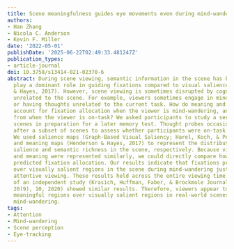 ```yaml
---
title: Scene meaningfulness guides eye movements even during mind-wandering
authors:
- Han Zhang
- Nicola C. Anderson
- Kevin F. Miller
date: '2022-05-01'
publishDate: '2025-06-22T02:49:33.481247Z'
publication_types:
- article-journal
doi: 10.3758/s13414-021-02370-6
abstract: During scene viewing, semantic information in the scene has been shown to
  play a dominant role in guiding fixations compared to visual salience (e.g., Henderson
  & Hayes, 2017). However, scene viewing is sometimes disrupted by cognitive processes
  unrelated to the scene. For example, viewers sometimes engage in mind-wandering,
  or having thoughts unrelated to the current task. How do meaning and visual salience
  account for fixation allocation when the viewer is mind-wandering, and does it differ
  from when the viewer is on-task? We asked participants to study a series of real-world
  scenes in preparation for a later memory test. Thought probes occasionally occurred
  after a subset of scenes to assess whether participants were on-task or mind-wandering.
  We used salience maps (Graph-Based Visual Saliency; Harel, Koch, & Perona, 2007)
  and meaning maps (Henderson & Hayes, 2017) to represent the distribution of visual
  salience and semantic richness in the scene, respectively. Because visual salience
  and meaning were represented similarly, we could directly compare how well they
  predicted fixation allocation. Our results indicate that fixations prioritized meaningful
  over visually salient regions in the scene during mind-wandering just as during
  attentive viewing. These results held across the entire viewing time. A re-analysis
  of an independent study (Krasich, Huffman, Faber, & Brockmole Journal of Vision,
  20(9), 10, 2020) showed similar results. Therefore, viewers appear to prioritize
  meaningful regions over visually salient regions in real-world scenes even during
  mind-wandering.
tags:
- Attention
- Mind-wandering
- Scene perception
- Eye-tracking
---
```


